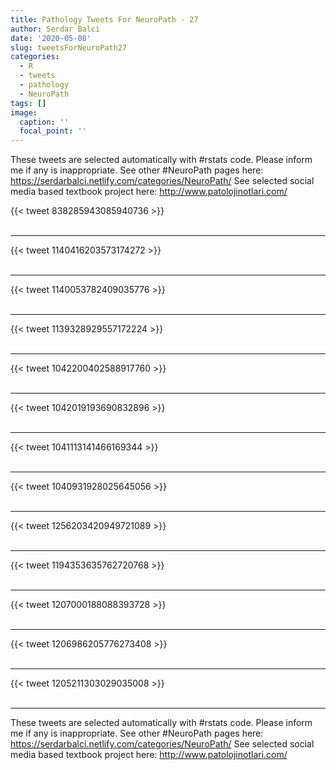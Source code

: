 ```yaml
---
title: Pathology Tweets For NeuroPath - 27
author: Serdar Balci
date: '2020-05-08'
slug: tweetsForNeuroPath27
categories:
  - R
  - tweets
  - pathology
  - NeuroPath
tags: []
image:
  caption: ''
  focal_point: ''
---
```



These tweets are selected automatically with #rstats code. Please inform me if any is inappropriate.
See other #NeuroPath pages here: https://serdarbalci.netlify.com/categories/NeuroPath/ 
See selected social media based textbook project here: http://www.patolojinotlari.com/

{{< tweet 838285943085940736 >}}
<br>
<br>
<hr>
{{< tweet 1140416203573174272 >}}
<br>
<br>
<hr>
{{< tweet 1140053782409035776 >}}
<br>
<br>
<hr>
{{< tweet 1139328929557172224 >}}
<br>
<br>
<hr>
{{< tweet 1042200402588917760 >}}
<br>
<br>
<hr>
{{< tweet 1042019193690832896 >}}
<br>
<br>
<hr>
{{< tweet 1041113141466169344 >}}
<br>
<br>
<hr>
{{< tweet 1040931928025645056 >}}
<br>
<br>
<hr>
{{< tweet 1256203420949721089 >}}
<br>
<br>
<hr>
{{< tweet 1194353635762720768 >}}
<br>
<br>
<hr>
{{< tweet 1207000188088393728 >}}
<br>
<br>
<hr>
{{< tweet 1206986205776273408 >}}
<br>
<br>
<hr>
{{< tweet 1205211303029035008 >}}
<br>
<br>
<hr>


These tweets are selected automatically with #rstats code. Please inform me if any is inappropriate.
See other #NeuroPath pages here: https://serdarbalci.netlify.com/categories/NeuroPath/ 
See selected social media based textbook project here: http://www.patolojinotlari.com/
